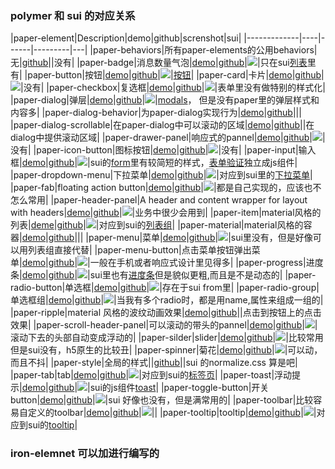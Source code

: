

### polymer 和 sui 的对应关系

|paper-element|Description|demo|github|screnshot|sui|
|-------------|----|------|---------|---|
|paper-behaviors|所有paper-elements的公用behaviors|无|[github](https://github.com/PolymerElements/paper-behaviors)||没有|
|paper-badge|消息数量气泡|[demo](https://elements.polymer-project.org/elements/paper-badge?view=demo:demo/index.html)|[github](https://github.com/PolymerElements/paper-toast)|![](https://img.alicdn.com/tps/TB1cl13JpXXXXa4aXXXXXXXXXXX-501-357.png)|只在sui[列表](http://sui3.taobao.org/components/#list-group)里有|
|paper-button|按钮|[demo](https://elements.polymer-project.org/elements/paper-button?view=demo:demo/index.html)|[github](https://github.com/PolymerElements/paper-button)|![](https://img.alicdn.com/tps/TB1ODzkJpXXXXadXpXXXXXXXXXX-802-478.png)|[按钮](http://sui3.taobao.org/css/#buttons)|
|paper-card|卡片|[demo](https://elements.polymer-project.org/elements/paper-card?view=demo:demo/index.html)|[github](https://github.com/PolymerElements/paper-card)|![](https://img.alicdn.com/tps/TB1ZhLFJpXXXXazXXXXXXXXXXXX-515-471.png)|没有|
|paper-checkbox|复选框|[demo](https://elements.polymer-project.org/elements/paper-checkbox?view=demo:demo/index.html)|[github](https://github.com/PolymerElements/paper-checkbox)|![](https://img.alicdn.com/tps/TB1t7vpJpXXXXXLXFXXXXXXXXXX-870-419.png)|表单里没有做特别的样式化|
|paper-dialog|弹层|[demo](https://elements.polymer-project.org/elements/paper-dialog?view=demo:demo/index.html)|[github](https://github.com/PolymerElements/paper-dialog)|![](https://img.alicdn.com/tps/TB1c2HbJpXXXXaLaXXXXXXXXXXX-1351-824.png)|[modals](http://sui3.taobao.org/javascript/#modals)， 但是没有paper里的弹层样式和内容多|
|paper-dialog-behavior|为paper-dialog实现行为|[demo](https://elements.polymer-project.org/elements/paper-dialog-behavior?active=Polymer.PaperDialogBehavior)|[github](https://github.com/PolymerElements/paper-dialog-behavior)|||
|paper-dialog-scrollable|在paper-dialog中可以滚动的区域|[demo](https://elements.polymer-project.org/elements/paper-dialog-scrollable)|[github](https://github.com/PolymerElements/paper-dialog-scrollable)||在dialog中提供滚动区域|
|paper-drawer-panel|响应式的pannel|[demo](https://elements.polymer-project.org/elements/paper-drawer-panel)|[github](https://github.com/PolymerElements/paper-drawer-panel)|![](https://img.alicdn.com/tps/TB1PGzpJpXXXXbyXFXXXXXXXXXX-758-489.png)|没有|
|paper-icon-button|图标按钮|[demo](https://elements.polymer-project.org/elements/paper-icon-button?view=demo:demo/index.html)|[github](https://elements.polymer-project.org/elements/paper-icon-button?view=demo:demo/index.html)|![](https://img.alicdn.com/tps/TB1vv2pJpXXXXbpXFXXXXXXXXXX-718-405.png)|没有|
|paper-input|输入框|[demo](https://elements.polymer-project.org/elements/paper-input?view=demo:demo/index.html)|[github](https://github.com/PolymerElements/paper-input)|![](https://img.alicdn.com/tps/TB1nvnBJpXXXXXsXpXXXXXXXXXX-650-305.png)|sui的[form](http://sui3.taobao.org/css/#forms)里有较简短的样式，[表单验证](http://sui3.taobao.org/javascript/#validate)独立成js组件|
|paper-dropdown-menu|下拉菜单|[demo](https://elements.polymer-project.org/elements/paper-dropdown-menu?view=demo:demo/index.html)|[github](https://github.com/PolymerElements/paper-dropdown-menu)|![](https://img.alicdn.com/tps/TB1w5DKJpXXXXbnXXXXXXXXXXXX-610-513.png)|对应到sui里的[下拉菜单](http://sui3.taobao.org/javascript/#dropdowns)|
|paper-fab|floating action button|[demo](https://elements.polymer-project.org/elements/paper-fab?view=demo:demo/index.html)|[github](https://github.com/PolymerElements/paper-fab)|![](https://img.alicdn.com/tps/TB1j.bfJpXXXXcTaXXXXXXXXXXX-829-475.png)|都是自己实现的，应该也不怎么常用|
|paper-header-panel|A header and content wrapper for layout with headers|[demo](https://elements.polymer-project.org/elements/paper-header-panel?view=demo:demo/index.html)|[github](https://github.com/PolymerElements/paper-header-panel)|![](https://img.alicdn.com/tps/TB1sUDGJpXXXXX7XpXXXXXXXXXX-805-544.png)|业务中很少会用到|
|paper-item|material风格的列表|[deme](https://elements.polymer-project.org/elements/paper-item?view=demo:demo/index.html&active=paper-item)|[github](https://github.com/PolymerElements/paper-item)|![](https://img.alicdn.com/tps/TB1dHjMJpXXXXXjXXXXXXXXXXXX-795-606.png)|对应到sui的[列表组](http://sui3.taobao.org/components/#list-group)|
|paper-material|material风格的容器|[demo](https://elements.polymer-project.org/elements/paper-material)|[github](https://github.com/PolymerElements/paper-material)|||
|paper-menu|菜单|[demo](https://elements.polymer-project.org/elements/paper-menu?view=demo:demo/index.html)|[github](https://github.com/PolymerElements/paper-menu)|![](https://img.alicdn.com/tps/TB1rH_uJpXXXXXhXVXXXXXXXXXX-915-379.png)|sui里没有，但是好像可以用列表组直接代替|
|paper-menu-button|点击菜单按钮弹出菜单|[demo](https://elements.polymer-project.org/elements/paper-menu-button?view=demo:demo/index.html)|[github](https://github.com/PolymerElements/paper-menu-button)|![](https://img.alicdn.com/tps/TB1CFvyJpXXXXbrXFXXXXXXXXXX-448-401.png)|一般在手机或者响应式设计里见得多|
|paper-progress|进度条|[demo](https://elements.polymer-project.org/elements/paper-progress?view=demo:demo/index.html&active=paper-progress)|[github](https://github.com/PolymerElements/paper-progress)|![](https://img.alicdn.com/tps/TB1sNToJpXXXXbAXVXXXXXXXXXX-935-431.png)|sui里也有[进度条](http://sui3.taobao.org/components/#progress)但是貌似更粗,而且是不是动态的|
|paper-radio-button|单选框|[demo](https://elements.polymer-project.org/elements/paper-radio-button?view=demo:demo/index.html)|[github](https://github.com/PolymerElements/paper-radio-button)|![](https://img.alicdn.com/tps/TB1HyvrJpXXXXXUXVXXXXXXXXXX-828-406.png)|存在于sui from里|
|paper-radio-group|单选框组|[demo](https://elements.polymer-project.org/elements/paper-radio-group?view=demo:demo/index.html)|[github](https://github.com/PolymerElements/paper-radio-group)|![](https://img.alicdn.com/tps/TB14qLrJpXXXXaSXVXXXXXXXXXX-892-329.png)|当我有多个radio时，都是用name,属性来组成一组的|
|paper-ripple|material 风格的波纹动画效果|[demo](https://elements.polymer-project.org/elements/paper-ripple?view=demo:demo/index.html)|[github](https://elements.polymer-project.org/elements/paper-ripple?view=demo:demo/index.html)|![]()|点击到按钮上的点击效果|
|paper-scroll-header-panel|可以滚动的带头的pannel|[demo](https://elements.polymer-project.org/elements/paper-scroll-header-panel?view=demo:demo/index.html&active=paper-scroll-header-panel)|[github](https://github.com/PolymerElements/paper-scroll-header-panel)|![](https://img.alicdn.com/tps/TB1e1PqJpXXXXa4XVXXXXXXXXXX-1382-644.png)|滚动下去的头部自动变成浮动的|
|paper-silder|slider|[demo](https://elements.polymer-project.org/elements/paper-slider?view=demo:demo/index.html)|[github]()|![](https://img.alicdn.com/tps/TB136LCJpXXXXXcXFXXXXXXXXXX-1314-380.png)|比较常用但是sui没有，h5原生的比较丑|
|paper-spinner|菊花|[demo](https://elements.polymer-project.org/elements/paper-spinner?view=demo:demo/index.html)|[github](https://github.com/PolymerElements/paper-spinner)|![](https://img.alicdn.com/tps/TB11qvBJpXXXXasXFXXXXXXXXXX-574-378.png)|可以动，而且不抖|
|paper-style|全局的样式||[github](https://github.com/PolymerElements/paper-styles)||sui 的normalize.css 算是吧|
|paper-tab|tab|[demo](https://elements.polymer-project.org/elements/paper-tabs?view=demo:demo/index.html)|[github](https://github.com/PolymerElements/paper-tabs)|![](https://img.alicdn.com/tps/TB1r.zHJpXXXXauXpXXXXXXXXXX-886-278.png)|对应到sui的[标签页](http://sui3.taobao.org/components/#nav)|
|paper-toast|浮动提示|[demo](https://elements.polymer-project.org/elements/paper-toast?view=demo:demo/index.html)|[github](https://github.com/PolymerElements/paper-toast)|![](https://img.alicdn.com/tps/TB1c6vpJpXXXXbqXVXXXXXXXXXX-501-138.png)|sui的js组件[toast](http://sui3.taobao.org/javascript/#toast)|
|paper-toggle-button|开关button|[demo](https://elements.polymer-project.org/elements/paper-toggle-button?view=demo:demo/index.html)|[github](https://github.com/PolymerElements/paper-toggle-button)|![](https://img.alicdn.com/tps/TB1w0LjJpXXXXaUaXXXXXXXXXXX-831-409.png)|sui 好像也没有，但是满常用的|
|paper-toolbar|比较容易自定义的toolbar|[demo](https://elements.polymer-project.org/elements/paper-toolbar?view=demo:demo/index.html)|[github](https://github.com/PolymerElements/paper-toolbar)|![](https://img.alicdn.com/tps/TB16JYGJpXXXXbRXpXXXXXXXXXX-909-579.png)||
|paper-tooltip|tooltip|[demo](https://elements.polymer-project.org/elements/paper-tooltip)|[github](https://github.com/PolymerElements/paper-tooltip)|![](https://img.alicdn.com/tps/TB15VPDJpXXXXXOXFXXXXXXXXXX-539-389.png)|对应到sui的[tooltip](http://sui3.taobao.org/javascript/#tooltips)|

### iron-elemnet 可以加进行编写的